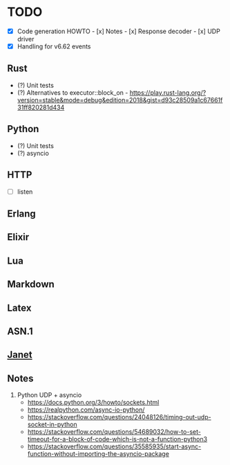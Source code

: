 # TODO

- [x] Code generation HOWTO
      - [x] Notes
            - [x] Response decoder
            - [x] UDP driver
- [x] Handling for v6.62 events

## Rust
- (?) Unit tests
- (?) Alternatives to executor::block_on
      - https://play.rust-lang.org/?version=stable&mode=debug&edition=2018&gist=d93c28509a1c67661f31ff820281d434

## Python
- (?) Unit tests
- (?) asyncio

## HTTP
- [ ] listen

## Erlang

## Elixir

## Lua

## Markdown

## Latex

## ASN.1

## [Janet](https://janet-lang.org)

## Notes

1. Python UDP + asyncio
   - https://docs.python.org/3/howto/sockets.html
   - https://realpython.com/async-io-python/
   - https://stackoverflow.com/questions/24048126/timing-out-udp-socket-in-python
   - https://stackoverflow.com/questions/54689032/how-to-set-timeout-for-a-block-of-code-which-is-not-a-function-python3
   - https://stackoverflow.com/questions/35585935/start-async-function-without-importing-the-asyncio-package
